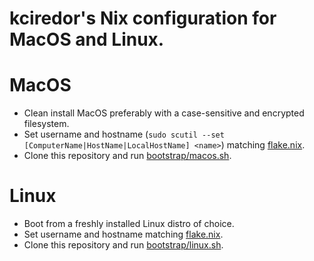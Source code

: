 kciredor's Nix configuration for MacOS and Linux.
=================================================

# MacOS

- Clean install MacOS preferably with a case-sensitive and encrypted filesystem.
- Set username and hostname (`sudo scutil --set [ComputerName|HostName|LocalHostName] <name>`) matching [flake.nix](flake.nix).
- Clone this repository and run [bootstrap/macos.sh](bootstrap/macos.sh).

# Linux

- Boot from a freshly installed Linux distro of choice.
- Set username and hostname matching [flake.nix](flake.nix).
- Clone this repository and run [bootstrap/linux.sh](bootstrap/.sh).
